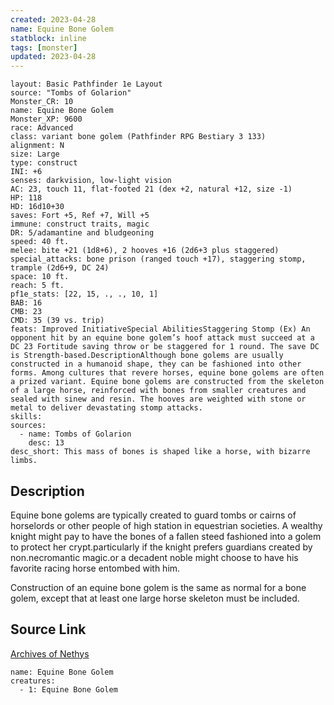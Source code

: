 ```yaml
---
created: 2023-04-28
name: Equine Bone Golem
statblock: inline
tags: [monster]
updated: 2023-04-28
---
```

```statblock
layout: Basic Pathfinder 1e Layout
source: "Tombs of Golarion"
Monster_CR: 10
name: Equine Bone Golem
Monster_XP: 9600
race: Advanced
class: variant bone golem (Pathfinder RPG Bestiary 3 133)
alignment: N
size: Large
type: construct
INI: +6
senses: darkvision, low-light vision
AC: 23, touch 11, flat-footed 21 (dex +2, natural +12, size -1)
HP: 118
HD: 16d10+30
saves: Fort +5, Ref +7, Will +5
immune: construct traits, magic
DR: 5/adamantine and bludgeoning
speed: 40 ft.
melee: bite +21 (1d8+6), 2 hooves +16 (2d6+3 plus staggered)
special_attacks: bone prison (ranged touch +17), staggering stomp, trample (2d6+9, DC 24)
space: 10 ft.
reach: 5 ft.
pf1e_stats: [22, 15, ., ., 10, 1]
BAB: 16
CMB: 23
CMD: 35 (39 vs. trip)
feats: Improved InitiativeSpecial AbilitiesStaggering Stomp (Ex) An opponent hit by an equine bone golem’s hoof attack must succeed at a DC 23 Fortitude saving throw or be staggered for 1 round. The save DC is Strength-based.DescriptionAlthough bone golems are usually constructed in a humanoid shape, they can be fashioned into other forms. Among cultures that revere horses, equine bone golems are often a prized variant. Equine bone golems are constructed from the skeleton of a large horse, reinforced with bones from smaller creatures and sealed with sinew and resin. The hooves are weighted with stone or metal to deliver devastating stomp attacks.
skills: 
sources:
  - name: Tombs of Golarion
    desc: 13
desc_short: This mass of bones is shaped like a horse, with bizarre limbs.
```
## Description
 Equine bone golems are typically created to guard tombs or cairns of horselords or other people of high station in equestrian societies. A wealthy knight might pay to have the bones of a fallen steed fashioned into a golem to protect her crypt.particularly if the knight prefers guardians created by non.necromantic magic.or a decadent noble might choose to have his favorite racing horse entombed with him.

 Construction of an equine bone golem is the same as normal for a bone golem, except that at least one large horse skeleton must be included.
## Source Link
[Archives of Nethys](https://aonprd.com/MonsterDisplay.aspx?ItemName=Equine%20Bone%20Golem)
```encounter-table
name: Equine Bone Golem
creatures:
  - 1: Equine Bone Golem
```
